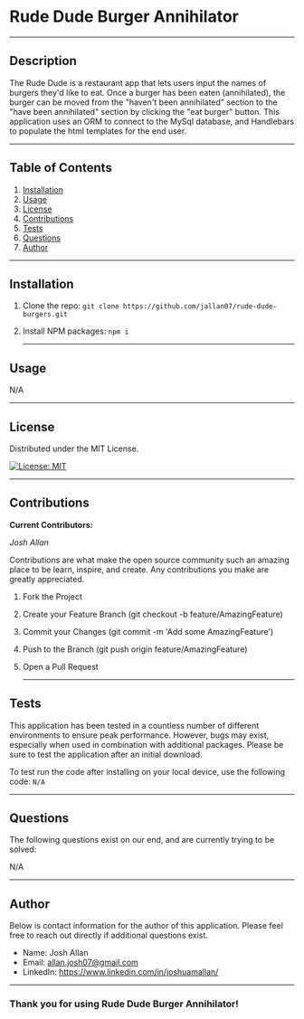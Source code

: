 # **Rude Dude Burger Annihilator**

---

## **Description**

The Rude Dude is a restaurant app that lets users input the names of burgers they'd like to eat. Once a burger has been eaten (annihilated), the burger can be moved from the "haven't been annihilated" section to the "have been annihilated" section by clicking the "eat burger" button. This application uses an ORM to connect to the MySql database, and Handlebars to populate the html templates for the end user.

---

## **Table of Contents**

1. [Installation](#Installation)
2. [Usage](#Usage)
3. [License](#License)
4. [Contributions](#Contributions)
5. [Tests](#Tests)
6. [Questions](#Questions)
7. [Author](#Author)

---

## **Installation**

1. Clone the repo: `git clone https://github.com/jallan07/rude-dude-burgers.git`
2. Install NPM packages: `npm i`

   ***

## **Usage**

N/A

---

## **License**

Distributed under the MIT License.

[![License: MIT](https://img.shields.io/badge/License-MIT-yellow.svg)](https://opensource.org/licenses/MIT)

---

## **Contributions**

**Current Contributors:**

_Josh Allan_

Contributions are what make the open source community such an amazing place to be learn, inspire, and create. Any contributions you make are greatly appreciated.

1. Fork the Project
2. Create your Feature Branch (git checkout -b feature/AmazingFeature)
3. Commit your Changes (git commit -m 'Add some AmazingFeature')
4. Push to the Branch (git push origin feature/AmazingFeature)
5. Open a Pull Request

   ***

## **Tests**

This application has been tested in a countless number of different environments to ensure peak performance. However, bugs may exist, especially when used in combination with additional packages. Please be sure to test the application after an initial download.

To test run the code after installing on your local device, use the following code:
`N/A`

---

## **Questions**

The following questions exist on our end, and are currently trying to be solved:

N/A

---

## **Author**

Below is contact information for the author of this application. Please feel free to reach out directly if additional questions exist.

- Name: Josh Allan
- Email: allan.josh07@gmail.com
- LinkedIn: https://www.linkedin.com/in/joshuamallan/

---

### Thank you for using Rude Dude Burger Annihilator!
